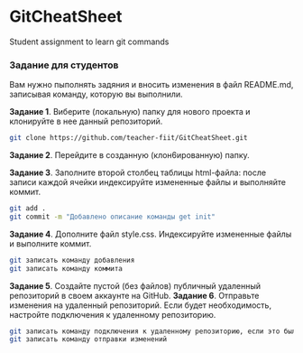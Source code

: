 # GitCheatSheet

Student assignment to learn git commands

### Задание для студентов

Вам нужно пыполнять задяния и вносить изменения в файл README.md, записывая команду, которую вы выполнили.

**Задание 1**. Виберите (локальную) папку для нового проекта и клонируйте в нее данный репозиторий.

```sh
git clone https://github.com/teacher-fiit/GitCheatSheet.git
```

**Задание 2**. Перейдите в созданную (клон6ированную) папку.

**Задание 3**. Заполните второй столбец таблицы html-файла: после записи каждой ячейки индексируйте измененные файлы и выполняйте коммит.

```sh
git add .
git commit -m "Добавлено описание команды get init"
```

**Задание 4**. Дополните файл style.css. Индексируйте измененные файлы и выполните коммит.

```sh
git записать команду добавления
git записать команду коммита
```

**Задание 5**. Создайте пустой (без файлов) публичный удаленный репозиторий в своем аккаунте на GitHub.
**Задание 6**. Отправьте изменения на удаленный репозиторий. Если будет необходимость, настройте подключения к удаленному репозиторию.

```sh
git записать команду подключения к удаленному репозиторию, если это было необходимо
git записать команду отправки изменений
```
